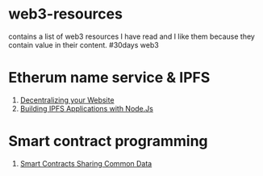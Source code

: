 # web3-resources
contains a list of web3 resources I have read and I like them because they contain value in their content. #30days web3


# Etherum name service & IPFS
1. [Decentralizing your Website](https://towardsdatascience.com/decentralizing-your-website-f5bca765f9ed)
2. [Building IPFS Applications with Node.Js](https://medium.com/swlh/ipfs-nodejs-app-8e35f504d440)

# Smart contract programming
1. [Smart Contracts Sharing Common Data](https://medium.com/coinmonks/smart-contracts-sharing-common-data-777310263ac0)
